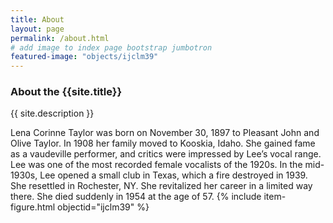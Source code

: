 ```yaml
---
title: About
layout: page
permalink: /about.html
# add image to index page bootstrap jumbotron
featured-image: "objects/ijclm39"
---
```


### About the {{site.title}}

{{ site.description }}

Lena Corinne Taylor was born on November 30, 1897 to Pleasant John and Olive Taylor. In 1908 her family moved to Kooskia, Idaho. She gained fame as a vaudeville performer, and critics were impressed by Lee’s vocal range. Lee was one of the most recorded female vocalists of the 1920s. In the mid-1930s, Lee opened a small club in Texas, which a fire destroyed in 1939. She resettled in Rochester, NY. She revitalized her career in a limited way there. She died suddenly in 1954 at the age of 57.
{% include item-figure.html objectid="ijclm39" %}